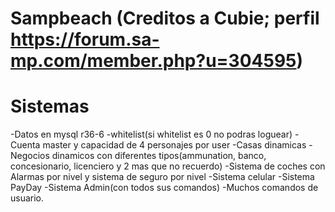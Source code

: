 # Sampbeach (Creditos a Cubie; perfil https://forum.sa-mp.com/member.php?u=304595)
# Sistemas
-Datos en mysql r36-6
-whitelist(si whitelist es 0 no podras loguear)
-Cuenta master y capacidad de 4 personajes por user
-Casas dinamicas
-Negocios dinamicos con diferentes tipos(ammunation, banco, concesionario, licenciero y 2 mas que no recuerdo)
-Sistema de coches con Alarmas por nivel y sistema de seguro por nivel
-Sistema celular
-Sistema PayDay
-Sistema Admin(con todos sus comandos)
-Muchos comandos de usuario.
